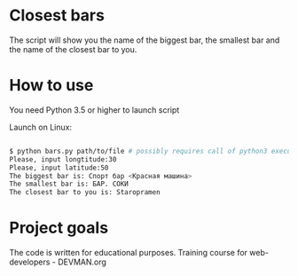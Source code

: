 # Closest bars
The script will show you the name of the biggest bar, the smallest bar and the name of the closest bar to you.


# How to use

You need Python 3.5 or higher to launch script

Launch on Linux:

```bash

$ python bars.py path/to/file # possibly requires call of python3 executive instead of just python
Please, input longtitude:30
Please, input latitude:50
The biggest bar is: Спорт бар <Красная машина>
The smallest bar is: БАР. СОКИ
The closest bar to you is: Staropramen

```


# Project goals

The code is written for educational purposes. Training course for web-developers - DEVMAN.org

